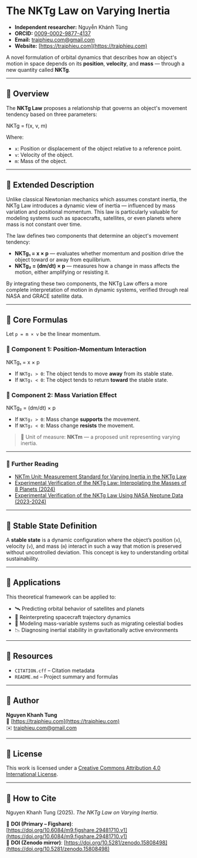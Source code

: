 # The NKTg Law on Varying Inertia

- **Independent researcher:** Nguyễn Khánh Tùng  
- **ORCID:** [0009-0002-9877-4137](https://orcid.org/0009-0002-9877-4137)  
- **Email:** traiphieu.com@gmail.com  
- **Website:** [https://traiphieu.com](https://traiphieu.com)

A novel formulation of orbital dynamics that describes how an object's motion in space depends on its **position**, **velocity**, and **mass** — through a new quantity called **NKTg**.

---

## 📌 Overview

The **NKTg Law** proposes a relationship that governs an object's movement tendency based on three parameters:

NKTg = f(x, v, m)


Where:
- `x`: Position or displacement of the object relative to a reference point.
- `v`: Velocity of the object.
- `m`: Mass of the object.

---

## 🔬 Extended Description

Unlike classical Newtonian mechanics which assumes constant inertia, the NKTg Law introduces a dynamic view of inertia — influenced by mass variation and positional momentum. This law is particularly valuable for modeling systems such as spacecrafts, satellites, or even planets where mass is not constant over time.

The law defines two components that determine an object's movement tendency:

- **NKTg₁ = x × p** — evaluates whether momentum and position drive the object toward or away from equilibrium.
- **NKTg₂ = (dm/dt) × p** — measures how a change in mass affects the motion, either amplifying or resisting it.

By integrating these two components, the NKTg Law offers a more complete interpretation of motion in dynamic systems, verified through real NASA and GRACE satellite data.

---

## 📐 Core Formulas

Let `p = m × v` be the linear momentum.

### 🔸 Component 1: Position-Momentum Interaction

NKTg₁ = x × p


- If `NKTg₁ > 0`: The object tends to move **away** from its stable state.  
- If `NKTg₁ < 0`: The object tends to return **toward** the stable state.

### 🔸 Component 2: Mass Variation Effect

NKTg₂ = (dm/dt) × p


- If `NKTg₂ > 0`: Mass change **supports** the movement.  
- If `NKTg₂ < 0`: Mass change **resists** the movement.

> 📏 Unit of measure: **NKTm** — a proposed unit representing varying inertia.

---
### 📖 Further Reading

- [NKTm Unit: Measurement Standard for Varying Inertia in the NKTg Law](./nktg-law/NKTm-Unit.md)  
- [Experimental Verification of the NKTg Law: Interpolating the Masses of 8 Planets (2024)](./nktg-law/Experimental_Verification_of_the_NKTg_Law_Interpolating_the_Masses_of_8_Planets_2024.md)  
- [Experimental Verification of the NKTg Law Using NASA Neptune Data (2023-2024)](./nktg-law/Experimental_Verification_of_the_NKTg_Law_Using_NASA_Neptune_Data_2023_2024.md)

---

## 🔧 Stable State Definition

A **stable state** is a dynamic configuration where the object’s position (`x`), velocity (`v`), and mass (`m`) interact in such a way that motion is preserved without uncontrolled deviation. This concept is key to understanding orbital sustainability.

---

## 📂 Applications

This theoretical framework can be applied to:
- 🛰 Predicting orbital behavior of satellites and planets
- 🚀 Reinterpreting spacecraft trajectory dynamics
- 🌌 Modeling mass-variable systems such as migrating celestial bodies
- 📉 Diagnosing inertial stability in gravitationally active environments

---

## 📁 Resources

- `CITATION.cff` – Citation metadata  
- `README.md` – Project summary and formulas

---

## 👤 Author

**Nguyen Khanh Tung**  
🔗 [https://traiphieu.com](https://traiphieu.com)  
✉️ traiphieu.com@gmail.com

---

## 📜 License

This work is licensed under a [Creative Commons Attribution 4.0 International License](https://creativecommons.org/licenses/by/4.0/).

---

## 📝 How to Cite

Nguyen Khanh Tung (2025). *The NKTg Law on Varying Inertia*.

📌 **DOI (Primary – Figshare)**: [https://doi.org/10.6084/m9.figshare.29481710.v1](https://doi.org/10.6084/m9.figshare.29481710.v1)  
📌 **DOI (Zenodo mirror)**: [https://doi.org/10.5281/zenodo.15808498](https://doi.org/10.5281/zenodo.15808498)
